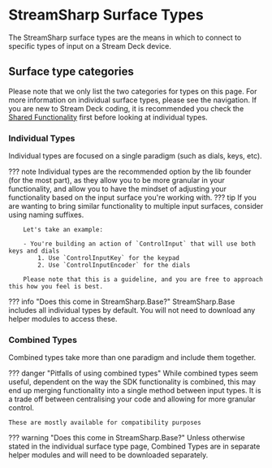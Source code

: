 # StreamSharp Surface Types

The StreamSharp surface types are the means in which to connect to specific types of input on a Stream Deck device.

## Surface type categories

Please note that we only list the two categories for types on this page. For more information on individual surface types, please see the navigation. If you are new to Stream Deck coding, it is recommended you check the [Shared Functionality](./shared-functions.md) first before looking at individual types.

### Individual Types

Individual types are focused on a single paradigm (such as dials, keys, etc).

??? note
    Individual types are the recommended option by the lib founder (for the most part), as they allow you to be more granular in your functionality, and allow you to have the mindset of adjusting your functionality based on the input surface you're working with.
    ??? tip
        If you are wanting to bring similar functionality to multiple input surfaces, consider using naming suffixes.
        
        Let's take an example:

        - You're building an action of `ControlInput` that will use both keys and dials
            1. Use `ControlInputKey` for the keypad
            2. Use `ControlInputEncoder` for the dials
        
        Please note that this is a guideline, and you are free to approach this how you feel is best.

??? info "Does this come in StreamSharp.Base?"
    StreamSharp.Base includes all individual types by default. You will not need to download any helper modules to access these.

### Combined Types

Combined types take more than one paradigm and include them together.

??? danger "Pitfalls of using combined types"
    While combined types seem useful, dependent on the way the SDK functionality is combined, this may end up merging functionality into a single method between input types. It is a trade off between centralising your code and allowing for more granular control.

    These are mostly available for compatibility purposes

??? warning "Does this come in StreamSharp.Base?"
    Unless otherwise stated in the individual surface type page, Combined Types are in separate helper modules and will need to be downloaded separately.